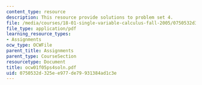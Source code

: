 ```yaml
---
content_type: resource
description: This resource provide solutions to problem set 4.
file: /media/courses/18-01-single-variable-calculus-fall-2005/0750532d325ee977de79931384ad1c3e_ocw01f05ps4soln.pdf
file_type: application/pdf
learning_resource_types:
- Assignments
ocw_type: OCWFile
parent_title: Assignments
parent_type: CourseSection
resourcetype: Document
title: ocw01f05ps4soln.pdf
uid: 0750532d-325e-e977-de79-931384ad1c3e
---
```

